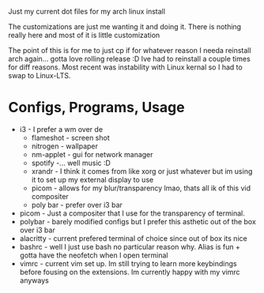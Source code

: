 Just my current dot files for my arch linux install

The customizations are just me wanting it and doing it. There is nothing really here and most of it is little customization

The point of this is for me to just cp if for whatever reason I needa reinstall arch again... gotta love rolling release :D Ive had to reinstall a couple times for diff reasons. Most recent was instability with Linux kernal so I had to swap to Linux-LTS.

# Configs, Programs, Usage
- i3 - I prefer a wm over de
    - flameshot - screen shot
    - nitrogen - wallpaper
    - nm-applet - gui for network manager
    - spotify -... well music :D
    - xrandr - I think it comes from like xorg or just whatever but im using it to set up my external display to use
    - picom - allows for my blur/transparency lmao, thats all ik of this vid compositer
    - poly bar - prefer over i3 bar
- picom - Just a compositer that I use for the transparency of terminal.
- polybar - barely modified configs but I prefer this asthetic out of the box over i3 bar
- alacritty - current prefered terminal of choice since out of box its nice
- bashrc - well I just use bash no particular reason why. Alias is fun + gotta have the neofetch when I open terminal
- vimrc - current vim set up. Im still trying to learn more keybindings before fousing on the extensions. Im currently happy with my vimrc anyways
